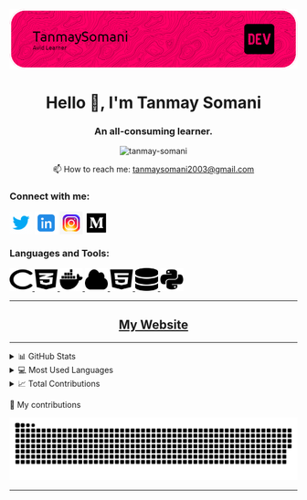 ![Tanmay Somani](/your-header-image-name.png "Font banner")
<h1 align="center">Hello 👋, I'm Tanmay Somani</h1>
<h3 align="center">An all-consuming learner.</h3>
<p align="center"> <img src="https://komarev.com/ghpvc/?username=tanmay-somani&label=Profile%20views&color=800000&style=flat" alt="tanmay-somani" /> </p>
<p align="center"></p>
<p align="center">📫 How to reach me: <a href="mailto:tanmaysomani2003@gmail.com">tanmaysomani2003@gmail.com</a></p>

<h3 align="left">Connect with me:</h3>
<p align="left">
  <a href="https://twitter.com/tsva0" target="blank"><img align="center" src="images/icons8-twitter.gif" alt="tsva0" height="40" width="40" /></a>
  <a href="https://linkedin.com/in/tcodes" target="blank"><img align="center" src="images/icons8-linkedin.svg" alt="tcodes" height="40" width="40" /></a>
  <a href="https://instagram.com/tanmay_threads.code" target="blank"><img align="center" src="images/icons8-instagram (1).gif" alt="tanmay_threads.code" height="40" width="40" /></a>
  <a href="https://medium.com/@tanmaysomani2003" target="blank"><img align="center" src="images/icons8-medium.gif" alt="@tanmay_somani" height="40" width="40" /></a>
</p>
<h3 align="left">Languages and Tools:</h3>
<p align="left">
  <a href="https://www.w3schools.com/cpp/" target="_blank" rel="noreferrer"> <img src="images/c-solid.svg" alt="cplusplus" width="40" height="40"/> </a>
  <a href="https://www.w3schools.com/css/" target="_blank" rel="noreferrer"> <img src="images/css3-alt.svg" alt="css3" width="40" height="40"/> </a>
  <a href="https://www.docker.com/" target="_blank" rel="noreferrer"> <img src="images/docker.svg" alt="docker" width="40" height="40"/> </a>
  <a href="https://cloud.google.com" target="_blank" rel="noreferrer"> <img src="images/cloud-solid.svg" alt="gcp" width="40" height="40"/> </a>
  <a href="https://www.w3.org/html/" target="_blank" rel="noreferrer"> <img src="images/html5.svg" alt="html5" width="40" height="40"/> </a>
  <a href="https://www.mysql.com/" target="_blank" rel="noreferrer"> <img src="images/database-solid.svg" alt="mysql" width="40" height="40"/> </a>
  <a href="https://www.python.org" target="_blank" rel="noreferrer"> <img src="images/python.svg" alt="python" width="40" height="40"/> </a>
</p>

<hr>
<h2 align="center"><a href="https://tanmay-somani.github.io">My Website</a></h2>
<hr>

<details>
  <summary>📊 GitHub Stats</summary>

  ![GitHub Stats](https://github-readme-stats.vercel.app/api?username=tanmay-somani&show_icons=true&locale=en&theme=monokai)
</details>

<details>
  <summary>💻 Most Used Languages</summary>

  ![Top Languages](https://github-readme-stats.vercel.app/api/top-langs/?username=tanmay-somani&layout=compact&theme=monokai)
</details>

<details>
  <summary>📈 Total Contributions</summary>

  ![Contributions](https://github-readme-streak-stats.herokuapp.com/?user=tanmay-somani&theme=monokai)
</details>

<!-- Other sections of my README.md -->
🐍 My contributions
<p align="center">
  <img src="https://github.com/Tanmay-Somani/Tanmay-Somani/blob/output/github-contribution-grid-snake.svg" alt="snake-animation"/>
</p>
<!--
Tanmay-Somani/Tanmay-Somani is a ✨ special ✨ repository because its `README.md` (this file) appears on your GitHub profile.
You can click the Preview link to take a look at your changes.
-->
<hr>
<!--sorry-->
